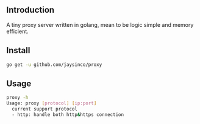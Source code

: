 ## Introduction
A tiny proxy server written in golang, mean to be logic simple and memory efficient.

## Install
```bash
go get -u github.com/jaysinco/proxy
```

## Usage
```bash
proxy -h
Usage: proxy [protocol] [ip:port]
  current support protocol
  - http: handle both http&https connection
```